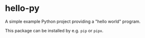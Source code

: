 # hello-py

A simple example Python project providing a "hello world" program.

This package can be installed by e.g. `pip` or `pipx`.
